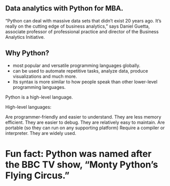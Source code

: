 ## Data analytics with Python for MBA.

“Python can deal with massive data sets that didn’t exist 20 years ago. It’s really on the cutting edge of business analytics,” says Daniel Guetta, associate professor of professional practice and director of the Business Analytics Initiative.



## Why Python? 

- most popular and versatile programming languages globally.
- can be used to automate repetitive tasks, analyze data, produce visualizations and much more.
-  Its syntax is more similar to how people speak than other lower-level programming languages.

Python is a high-level language. 

High-level languages:

Are programmer-friendly and easier to understand.
They are less memory efficient.
They are easier to debug.
They are relatively easy to maintain.
Are portable (so they can run on any supporting platform)
Require a compiler or interpreter.
They are widely used.




# Fun fact: Python was named after the BBC TV show, “Monty Python’s Flying Circus.”
